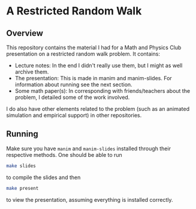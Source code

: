 # A Restricted Random Walk

## Overview

This repository contains the material I had for a Math and Physics Club
presentation on a restricted random walk problem. It contains:

- Lecture notes: In the end I didn't really use them, but I might as well archive them.
- The presentation: This is made in manim and manim-slides. For information about running see the next section.
- Some math paper(s): In corresponding with friends/teachers about the problem, I detailed some of the work involved.

I do also have other elements related to the problem (such as an animated simulation and empirical support) in other repositories.

## Running

Make sure you have `manim` and `manim-slides` installed through their respective methods. One should be able to run
```sh
make slides
```
to compile the slides and then
```sh
make present
```
to view the presentation, assuming everything is installed correctly.
